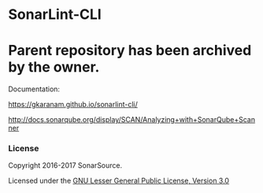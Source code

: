 SonarLint-CLI
=========================
Parent repository has been archived by the owner.
=========================

Documentation:

https://gkaranam.github.io/sonarlint-cli/

http://docs.sonarqube.org/display/SCAN/Analyzing+with+SonarQube+Scanner

### License

Copyright 2016-2017 SonarSource.

Licensed under the [GNU Lesser General Public License, Version 3.0](http://www.gnu.org/licenses/lgpl.txt)
